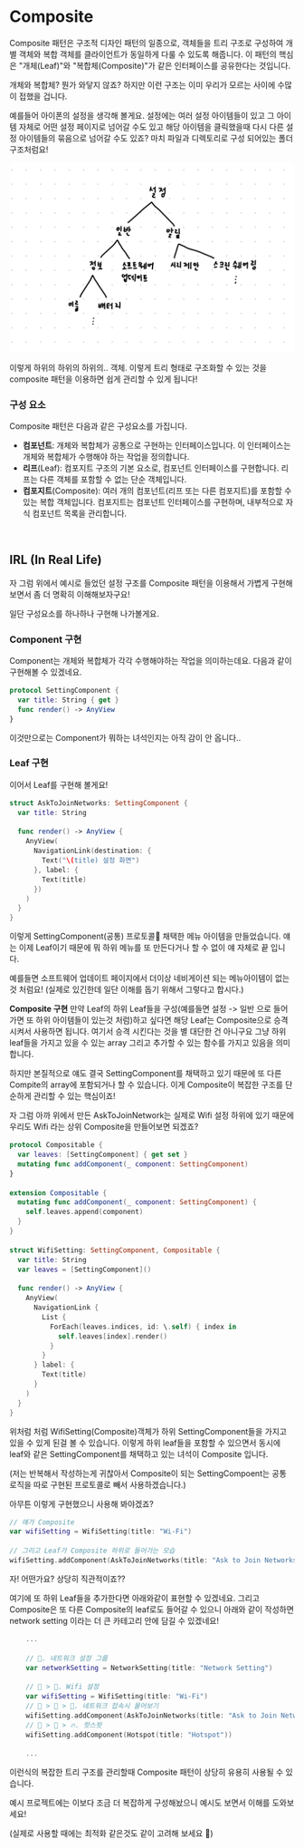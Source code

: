 # Composite

Composite 패턴은 구조적 디자인 패턴의 일종으로, 객체들을 트리 구조로 구성하여 개별 객체와 복합 객체를 클라이언트가 동일하게 다룰 수 있도록 해줍니다.
이 패턴의 핵심은 "개체(Leaf)"와 "복합체(Composite)"가 같은 인터페이스를 공유한다는 것입니다.

개체와 복합체? 뭔가 와닿지 않죠?
하지만 이런 구조는 이미 우리가 모르는 사이에 수많이 접했을 겁니다.

예를들어 아이폰의 설정을 생각해 볼게요.
설정에는 여러 설정 아이템들이 있고 그 아이템 자체로 어떤 설정 페이지로 넘어갈 수도 있고 해당 아이템을 클릭했을때 다시 다른 설정 아이템들의 묶음으로 넘어갈 수도 있죠? 마치 파일과 디렉토리로 구성 되어있는 폴더 구조처럼요!

<img src="Resources/composite pattern structure.png">

이렇게 하위의 하위의 하위의.. 객체. 이렇게 트리 형태로 구조화할 수 있는 것을 composite 패턴을 이용하면 쉽게 관리할 수 있게 됩니다!

### 구성 요소

Composite 패턴은 다음과 같은 구성요소를 가집니다.

- **컴포넌트**: 개체와 복합체가 공통으로 구현하는 인터페이스입니다. 이 인터페이스는 개체와 복합체가 수행해야 하는 작업을 정의합니다.
- **리프**(Leaf): 컴포지트 구조의 기본 요소로, 컴포넌트 인터페이스를 구현합니다. 리프는 다른 객체를 포함할 수 없는 단순 객체입니다.
- **컴포지트**(Composite): 여러 개의 컴포넌트(리프 또는 다른 컴포지트)를 포함할 수 있는 복합 객체입니다. 컴포지트는 컴포넌트 인터페이스를 구현하며, 내부적으로 자식 컴포넌트 목록을 관리합니다.

</br>

## IRL (In Real Life)

자 그럼 위에서 예시로 들었던 설정 구조를 Composite 패턴을 이용해서 가볍게 구현해보면서 좀 더 명확히 이해해보자구요!

일단 구성요소를 하나하나 구현해 나가볼게요.

### Component 구현

Component는 개체와 복합체가 각각 수행해야하는 작업을 의미하는데요.
다음과 같이 구현해볼 수 있겠네요.

```Swift
protocol SettingComponent {
  var title: String { get }
  func render() -> AnyView
}

```

이것만으로는 Component가 뭐하는 녀석인지는 아직 감이 안 옵니다..

### Leaf 구현

이어서 Leaf를 구현해 볼게요!

```Swift
struct AskToJoinNetworks: SettingComponent {
  var title: String
  
  func render() -> AnyView {
    AnyView(
      NavigationLink(destination: {
        Text("\(title) 설정 화면")
      }, label: {
        Text(title)
      })
    )
  }
}

```

이렇게 SettingComponent(공통) 프로토콜 채택한 메뉴 아이템을 만들었습니다.
얘는 이제 Leaf이기 때문에 뭐 하위 메뉴를 또 만든다거나 할 수 없이 얘 자체로 끝 입니다.

예를들면 소프트웨어 업데이트 페이지에서 더이상 네비게이션 되는 메뉴아이템이 없는것 처럼요! (실제로 있긴한데 일단 이해를 돕기 위해서 그렇다고 합시다.)

**Composite 구현**
만약 Leaf의 하위 Leaf들을 구성(예를들면 설정 -> 일반 으로 들어가면 또 하위 아이템들이 있는것 처럼)하고 싶다면 해당 Leaf는 Composite으로 승격시켜서 사용하면 됩니다.
여기서 승격 시킨다는 것을 별 대단한 건 아니구요 그냥 하위 leaf들을 가지고 있을 수 있는 array 그리고 추가할 수 있는 함수를 가지고 있음을 의미합니다.

하지만 본질적으로 얘도 결국 SettingComponent를 채택하고 있기 때문에 또 다른 Compite의 array에 포함되거나 할 수 있습니다.
이게 Composite이 복잡한 구조를 단순하게 관리할 수  있는 핵심이죠!

자 그럼 아까 위에서 만든 AskToJoinNetwork는 실제로 Wifi 설정 하위에 있기 때문에 우리도 Wifi 라는 상위 Composite을 만들어보면 되겠죠?

```Swift
protocol Compositable {
  var leaves: [SettingComponent] { get set }
  mutating func addComponent(_ component: SettingComponent)
}

extension Compositable {
  mutating func addComponent(_ component: SettingComponent) {
    self.leaves.append(component)
  }
}

struct WifiSetting: SettingComponent, Compositable {
  var title: String
  var leaves = [SettingComponent]()
  
  func render() -> AnyView {
    AnyView(
      NavigationLink {
        List {
          ForEach(leaves.indices, id: \.self) { index in
            self.leaves[index].render()
          }
        }
      } label: {
        Text(title)
      }
    )
  }
}
```

위처럼 처럼 WifiSetting(Composite)객체가 하위 SettingComponent들을 가지고 있을 수 있게 된걸 볼 수 있습니다.
이렇게 하위 leaf들을 포함할 수 있으면서 동시에 leaf와 같은 SettingComponent를 채택하고 있는 녀석이 Composite 입니다.

(저는 반복해서 작성하는게 귀찮아서 Composite이 되는 SettingCompoent는 공통 로직을 따로 구현된 프로토콜로 빼서 사용하겠습니다.)

아무튼 이렇게 구현했으니 사용해 봐야겠죠?

```Swift
// 얘가 Composite
var wifiSetting = WifiSetting(title: "Wi-Fi")

// 그리고 Leaf가 Composite 하위로 들어가는 모습
wifiSetting.addComponent(AskToJoinNetworks(title: "Ask to Join Networks")) 
```

자! 어떤가요? 상당히 직관적이죠??

여기에 또 하위 Leaf들을 추가한다면 아래와같이 표현할 수 있겠네요.
그리고 Composite은 또 다른 Composite의 leaf로도 들어갈 수 있으니 아래와 같이 작성하면 network setting 이라는 더 큰 카테고리 안에 담길 수 있겠네요!

```Swift
    ...
    
    // 🗼. 네트워크 설정 그룹
    var networkSetting = NetworkSetting(title: "Network Setting")
    
    // 🗼 > 🛜. Wifi 설정
    var wifiSetting = WifiSetting(title: "Wi-Fi")
    // 🗼 > 🛜 > 💭. 네트워크 접속시 물어보기
    wifiSetting.addComponent(AskToJoinNetworks(title: "Ask to Join Networks"))
    // 🗼 > 🛜 > 🔥. 핫스팟
    wifiSetting.addComponent(Hotspot(title: "Hotspot"))
    
    ...
```

이런식의 복잡한 트리 구조를 관리할때 Composite 패턴이 상당히 유용히 사용될 수 있습니다.

예시 프로젝트에는 이보다 조금 더 복잡하게 구성해놨으니 예시도 보면서 이해를 도와보세요!

(실제로 사용할 때에는 최적화 같은것도 같이 고려해 보세요 🙂)
